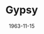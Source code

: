---
title: Gypsy
date: 1963-11-15
closing_date: 1963-11-23
layout: productions
featured_image: 
image_caption:
image_credit:
playbill:
category:
Theatre: Theatre Jacksonville
Venue: Little Theatre
cast:
  Uncle Jocko: Dixon Turner
  George: Phil Meunier
  Girl: 
    - Candy Oberdorfer
    - Terry Lynn Collins
  Arnold: Morris Foor
  Balloon Girl: Mary Marell
  Mother:
    - Ruth Coleman
    - Liz Collins
    - Ruth Geis
    - Joyce Gore
    - Ruth Perry
  Baby Louise: Tina Coleman
  Baby June: Robin Yancey
  Rose: Thelma Baker
  Chousie: FiFi
  Pop: Frank Ridge
  Newsboy: 
    - Jon Goodman
    - Danny Goodman
    - Stanley Picus
    - Michael Pittman 
    - Morris Foor
  Weber: Gene Moore
  Herbie: Willard Berdit
  Louise: Martha Tanner
  June: Barbara Goodman
  Tulsa: Frank Spolar
  Yonkers: Bill Milton
  Angie: David Lang
  L.A.: John Skye
  Kringelein: Bernie Shainbrown
  Mr. Goldstone: Sid Backer
  Farm Boy: 
    - Bill Milton
    - John Skye
    - Frank Spolar
    - David Land
    - Nolan Dingman
  Miss Cratchitt: Ellen Black
  Agnes: Kelly Stansel
  Marjorie May: Cathy Perry
  Dolores: Diana Schuh
  Thelma: Pat Harper
  Edna: Cindy Wooden
  Gail: Charlotte Smotherman
  Pastey: Dixon Turner
  Tessie Tura: Terry McIntyre
  Mazeppa: Jeanne Solomon
  Electra: Gertrude Moller
  Cigar: Jimtom Richardson
  Showgirl: 
    - Bambi Bowen
    - Charlotte Ann Rogers
    - Linda Brown
    - Anita Cheshire
  Alston Summers: Alston Summers
  Phil: Gene Moore
  Bourgeron-Cochon: Allen Glenn
  Dancer: 
    - Cathy Perry
    - Diana Schuh
    - Ruthie Piva
    - Sara-Jo Berman
    - Judy MacDonald
crew:
  Director: George Ballis
  Choreographer: Jeanne Solomon
  Musical Director: Rosalind MacEnulty
  Set Designer: Chase Ambler
  Lighting Designer: Peggy Miller
  Costumes: 
    - Frank Ridge
    - Ruth Perry
    - Ruth Coleman
  Production Supervisor: Marshall Grauer
  Assistant Production Supervisor: Carolyn Lieder
  Stage Manager: Phil Meunier
  Assistant Stage Manager: Sid Backer
  Lighting: 
    - Sandra Spencer
    - Barbara Jensen
  Properties: 
    - Helen Cochran
    - Ed Poole
    - Gladys Witten
    - Joyce Kaye
    - Jean Schnabel
    - Betty Hallett
    - Gladys Dale
    - Beverly Fink
    - Eula Walters
    - Bill Thornton
    - Doris Thornhill
    - Mary Frances Thornhill
    - Gayle Swymer
    - A. Ira Fink
    - Bill Gibbs
    - Carolyn Lieder
    - Esther Barnes
    - Ellen Black
  Make-Up: 
    - Bill Milton
    - Phil Meunier
    - Bill Thornton
    - John Skye
    - Gertrude Moller
    - Ruth Perry
    - Ruth Coleman
    - Jean Goodman
    - Liz Collins
  Stage Crew: 
    - Ray Collins
    - Bob Schuh
    - Buddy Marshall
  Painting: 
    - Dixie Cohen
    - Dixon Turner
    - Barbara Jensen
    - Galdys Dale
  Crew Workers: 
    - Liz Collins
    - Peggy Miller
    - Charlotte Smotherman
    - Diana Schuh
    - Wenonah Wells
    - Sandra Spencer
    - Eula Walters
    - A. Ira Fink
  Stage Hands: 
    - Allen Glenn
    - Bob Schuh
    - John Skye
    - Bernie Shainbrown
    - Sid Backer
    - Dixon Turner
    - Phil Meunier
understudies:
orchestra:
external_links:
---